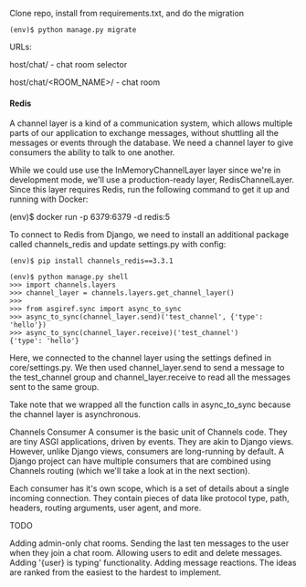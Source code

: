 Clone repo, install from requirements.txt, and do the migration

`(env)$ python manage.py migrate`

URLs:

host/chat/ - chat room selector

host/chat/<ROOM_NAME>/ - chat room


#### Redis

A channel layer is a kind of a communication system, which allows multiple parts of our application to exchange messages, without shuttling all the messages or events through the database. We need a channel layer to give consumers the ability to talk to one another.

While we could use use the InMemoryChannelLayer layer since we're in development mode, we'll use a production-ready layer, RedisChannelLayer. Since this layer requires Redis, run the following command to get it up and running with Docker:

(env)$ docker run -p 6379:6379 -d redis:5

To connect to Redis from Django, we need to install an additional package called channels_redis and update settings.py with config:

`(env)$ pip install channels_redis==3.3.1`


```
(env)$ python manage.py shell
>>> import channels.layers
>>> channel_layer = channels.layers.get_channel_layer()
>>>
>>> from asgiref.sync import async_to_sync
>>> async_to_sync(channel_layer.send)('test_channel', {'type': 'hello'})
>>> async_to_sync(channel_layer.receive)('test_channel')
{'type': 'hello'}
```

Here, we connected to the channel layer using the settings defined in core/settings.py. We then used channel_layer.send to send a message to the test_channel group and channel_layer.receive to read all the messages sent to the same group.

Take note that we wrapped all the function calls in async_to_sync because the channel layer is asynchronous.

Channels Consumer
A consumer is the basic unit of Channels code. They are tiny ASGI applications, driven by events. They are akin to Django views. However, unlike Django views, consumers are long-running by default. A Django project can have multiple consumers that are combined using Channels routing (which we'll take a look at in the next section).

Each consumer has it's own scope, which is a set of details about a single incoming connection. They contain pieces of data like protocol type, path, headers, routing arguments, user agent, and more.


TODO

Adding admin-only chat rooms.
Sending the last ten messages to the user when they join a chat room.
Allowing users to edit and delete messages.
Adding '{user} is typing' functionality.
Adding message reactions.
The ideas are ranked from the easiest to the hardest to implement.
